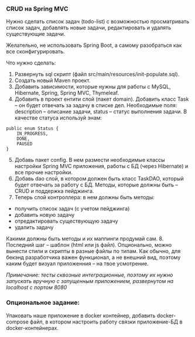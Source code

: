 ### CRUD на Spring MVC
Нужно сделать список задач (todo-list) с возможностью просматривать список задач, добавлять новые задачи, редактировать
и удалять существующие задачи.

Желательно, не использовать Spring Boot, а самому разобраться как все сконфигурировать.

Что нужно сделать:

1. Развернуть sql скрипт (файл src/main/resources/init-populate.sql).
2. Создать новый Maven проект.
3. Добавить зависимости, которые нужны для работы с MySQL, Hibernate, Spring, Spring MVC, Thymeleaf.
4. Добавить в проект ентити слой (пакет domain). Добавить класс Task – он будет отвечать за задачу в списке дел.
Необходимые поля: description – описание задачи, status – статус выполнения задачи. В качестве статуса используй энам:

```
public enum Status {
    IN_PROGRESS,
    DONE,
    PAUSED
}
```
5. Добавь пакет config. В нем размести необходимые классы настройки Spring MVC приложения, работы с БД (через Hibernate)
и все прочие настройки.
6. Добавь dao слой, в котором должен быть класс TaskDAO, который будет отвечать за работу с БД. Методы, которые должны
быть – CRUD и поддержка пейджинга.
7. Теперь слой контроллера: в нем должны быть методы:
+ получить список задач (с учетом пейджинга)
+ добавить новую задачу
+ отредактировать существующую задачу
+ удалить задачу

Какими должны быть методы и их маппинги продумай сам.
8. Последний шаг – шаблон (html или js файл). Опционально, можно вынести стили и скрипты в разные файлы по типам.
Как обычно, для бекэнд разработчика важен функционал, а не внешний вид, поэтому каким будет визуал приложенния –
на твое усмотрение.

_Примечание: тесты сквозные интеграционные, поэтому их нужно запускать вручную с запущенным приложением, развернутом
на localhost с портом 8080_
###   Опциональное задание:
Упаковать наше приложение в docker контейнер, добавить docker-compose файл, в котором настроить работу связки
приложение-БД в docker-контейнерах.


   

